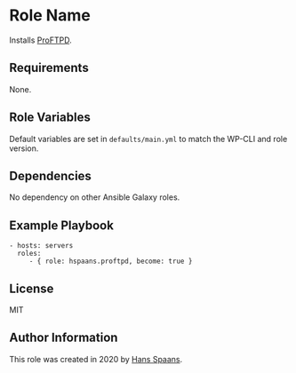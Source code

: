 Role Name
=========

Installs [ProFTPD](https://proftpd.org).

Requirements
------------

None.

Role Variables
--------------

Default variables are set in `defaults/main.yml` to match the WP-CLI and role version.

Dependencies
------------

No dependency on other Ansible Galaxy roles.

Example Playbook
----------------

    - hosts: servers
      roles:
         - { role: hspaans.proftpd, become: true }

License
-------

MIT

Author Information
------------------

This role was created in 2020 by [Hans Spaans](https://github.com/hspaans).
